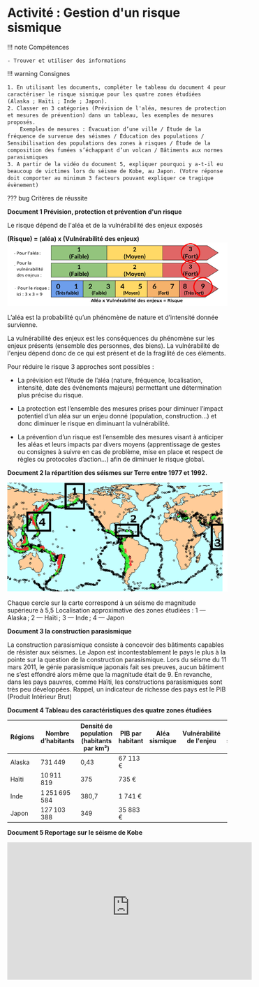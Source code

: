 # Activité : Gestion d'un risque sismique

!!! note Compétences

    - Trouver et utiliser des informations 

!!! warning Consignes
    
    1. En utilisant les documents, compléter le tableau du document 4 pour caractériser le risque sismique pour les quatre zones étudiées (Alaska ; Haïti ; Inde ; Japon).
    2. Classer en 3 catégories (Prévision de l'aléa, mesures de protection et mesures de prévention) dans un tableau, les exemples de mesures proposés.
        Exemples de mesures : Évacuation d’une ville / Étude de la fréquence de survenue des séismes / Éducation des populations / Sensibilisation des populations des zones à risques / Étude de la composition des fumées s’échappant d’un volcan / Bâtiments aux normes parasismiques
    3. A partir de la vidéo du document 5, expliquer pourquoi y a-t-il eu beaucoup de victimes lors du séisme de Kobe, au Japon. (Votre réponse doit comporter au minimum 3 facteurs pouvant expliquer ce tragique évènement)

    
??? bug Critères de réussite


**Document 1 Prévision, protection et prévention d'un risque**

Le risque dépend de l'aléa et de la vulnérabilité des enjeux exposés

<div markdown style="align: center;">

**(Risque) = (aléa) x (Vulnérabilité des enjeux)**
![](pictures/schemaCalculRisque.png)

</div>

L’aléa est la probabilité qu’un phénomène de nature et d’intensité donnée survienne. 

La vulnérabilité des enjeux est les conséquences du phénomène sur les enjeux présents (ensemble des personnes, des biens). La vulnérabilité de l'enjeu dépend donc de ce qui est présent et de la fragilité de ces éléments.

Pour réduire le risque 3 approches sont possibles :

- La prévision est l’étude de l’aléa (nature, fréquence, localisation, intensité, date des événements majeurs) permettant une détermination plus précise du risque.

- La protection est l’ensemble des mesures prises pour diminuer l’impact potentiel d’un aléa sur un enjeu donné (population, construction…) et donc diminuer le risque en diminuant la vulnérabilité.

- La prévention d’un risque est l’ensemble des mesures visant à anticiper les aléas et leurs impacts par divers moyens (apprentissage de gestes ou consignes à suivre en cas de problème, mise en place et respect de règles ou protocoles d’action…) afin de diminuer le risque global.


**Document 2 la répartition des séismes sur Terre entre 1977 et 1992.**

![](pictures/carteSeismes.png)

Chaque cercle sur la carte correspond à un séisme de magnitude supérieure à 5,5
Localisation approximative des zones étudiées : 1 — Alaska ; 2 — Haïti ; 3 — Inde ; 4 — Japon

**Document 3 la construction parasismique**

La construction parasismique consiste à concevoir des bâtiments capables de résister aux séismes. Le Japon est incontestablement le pays le plus à la pointe sur la question de la construction parasismique. Lors du séisme du 11 mars 2011, le génie parasismique japonais fait ses preuves, aucun bâtiment ne s’est effondré alors même que la magnitude était de 9.
En revanche, dans les pays pauvres, comme Haïti, les constructions parasismiques sont très peu développées. Rappel, un indicateur de richesse des pays est le PIB (Produit Intérieur Brut)

**Document 4 Tableau des caractéristiques des quatre zones étudiées**

<table>
<thead>
  <tr>
    <th> Régions</th>
    <th> Nombre d’habitants 		</th>
    <th> Densité de population (habitants par km²) 		</th>
    <th> PIB par habitant 		</th>
    <th> Aléa  sismique  		</th>
    <th> Vulnérabilité  de l'enjeu 		</th>
    <th> Risque  sismique 		</th>
  </tr>
</thead>
<tbody>
  <tr>
    <td> Alaska 		</td>
    <td> 731 449 		</td>
    <td> 0,43 		</td>
    <td> 67 113 € 		</td>
    <td> 			  			 			 		</td>
    <td> 			 		</td>
    <td> 			 		</td>
  </tr>
  <tr>
    <td> Haïti 		</td>
    <td> 10 911 819 		</td>
    <td> 375 		</td>
    <td> 735 € 		</td>
    <td> 			  			 			 		</td>
    <td> 			 		</td>
    <td> 			 		</td>
  </tr>
  <tr>
    <td> Inde 		</td>
    <td> 1 251 695 584 		</td>
    <td> 380,7 		</td>
    <td> 1 741 € 		</td>
    <td> 			  			 			 		</td>
    <td> 			 		</td>
    <td> 			 		</td>
  </tr>
  <tr>
    <td> Japon 		</td>
    <td> 127 103 388 		</td>
    <td> 349 		</td>
    <td> 35 883 € 		</td>
    <td> 			  			 			 		</td>
    <td> 			 		</td>
    <td> 			 		</td>
  </tr>
</tbody>
</table>



**Document 5 Reportage sur le séisme de Kobe**

<iframe title="le tremblement de terre de kobe" width="560" height="315" src="https://tube-sciences-technologies.apps.education.fr/videos/embed/abc82eb8-114e-4f4d-ad34-58c75cf6883a" frameborder="0" allowfullscreen="" sandbox="allow-same-origin allow-scripts allow-popups allow-forms"></iframe>

